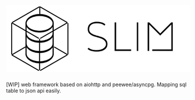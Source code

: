 # ![](artworks/logo-full.png)

[WIP] web framework based on aiohttp and peewee/asyncpg. Mapping sql table to json api easily.
